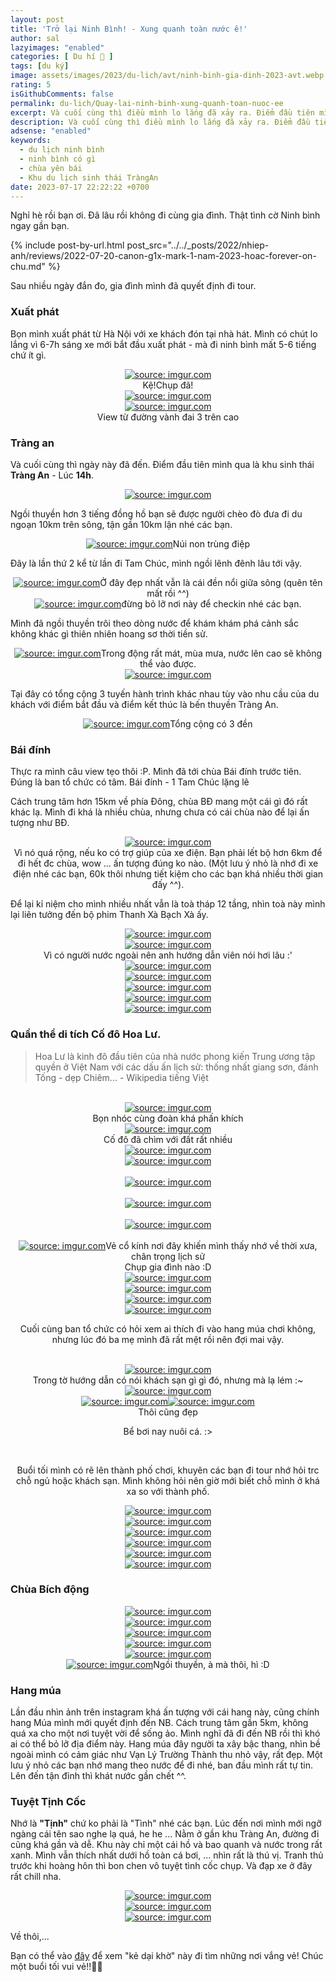 ```yaml
---
layout: post
title: 'Trở lại Ninh Bình! - Xung quanh toàn nước ê!'
author: sal
lazyimages: "enabled"
categories: [ Du hí 🛫 ]
tags: [du ký]
image: assets/images/2023/du-lich/avt/ninh-binh-gia-dinh-2023-avt.webp
rating: 5
isGithubComments: false
permalink: du-lich/Quay-lai-ninh-binh-xung-quanh-toan-nuoc-ee
excerpt: Và cuối cùng thì điều mình lo lắng đã xảy ra. Điểm đầu tiên mình qua là khu sinh thái Tràng An - Lúc 14h.
description: Và cuối cùng thì điều mình lo lắng đã xảy ra. Điểm đầu tiên mình qua là khu sinh thái Tràng An - Lúc 14h.
adsense: "enabled"
keywords:
  - du lịch ninh bình
  - ninh bình có gì
  - chùa yên bái
  - Khu du lịch sinh thái TràngAn
date: 2023-07-17 22:22:22 +0700
---
```


Nghỉ hè rồi bạn ơi. Đã lâu rồi không đi cùng gia đình. Thật tình cờ Ninh bình ngay gần bạn.

{% include post-by-url.html post_src="../../_posts/2022/nhiep-anh/reviews/2022-07-20-canon-g1x-mark-1-nam-2023-hoac-forever-on-chu.md" %}

Sau nhiều ngày đắn đo, gia đình mình đã quyết định đi tour.

### Xuất phát

Bọn mình xuất phát từ Hà Nội với xe khách đón tại nhà hát. Mình có chút lo lắng vì 6-7h sáng xe mới bắt đầu xuất phát - mà đi ninh bình mất 5-6 tiếng chứ ít gì.

<div class="content" style="text-align:center; "><a href="https://imgur.com/MH0EzXM"><img src="https://i.imgur.com/MH0EzXM.jpg" title="source: imgur.com" /></a><br><span class="image-caption">Kệ!Chụp đã!</span><br><a href="https://imgur.com/fLZA24Y"><img src="https://i.imgur.com/fLZA24Y.jpg" title="source: imgur.com" /></a><br><a href="https://imgur.com/uDMlPt0"><img src="https://i.imgur.com/uDMlPt0.jpg" title="source: imgur.com" /></a><br><span class="image-caption">View từ đường vành đai 3 trên cao</span></div>

### Tràng an

Và cuối cùng thì ngày này đã đến. Điểm đầu tiên mình qua là khu sinh thái **Tràng An** - Lúc **14h**.

<div class="content" style="text-align:center; "><a href="https://imgur.com/djVCTsQ"><img src="https://i.imgur.com/djVCTsQ.jpg" title="source: imgur.com" /></a></div>

Ngồi thuyền hơn 3 tiếng đồng hồ bạn sẽ được người chèo đò đưa đi du ngoạn 10km trên sông, tận gần 10km lận nhé các bạn.

<div class="content" style="text-align:center; "><a href="https://imgur.com/OOxHXDp"><img src="https://i.imgur.com/OOxHXDp.jpg" title="source: imgur.com" /></a><span class="image-caption">Núi non trùng điệp</span></div>

Đây là lần thứ 2 kể từ lần đi Tam Chúc, mình ngồi lênh đênh lâu tới vậy.

<div class="content" style="text-align:center; "><a href="https://imgur.com/Gp3zjfd"><img src="https://i.imgur.com/Gp3zjfd.jpg" title="source: imgur.com" /></a><span class="image-caption">Ở đây đẹp nhất vẫn là cái đền nổi giữa sông (quên tên mất rồi ^^)</span></div><div class="content" style="text-align:center; "><a href="https://imgur.com/F8GJhGA"><img src="https://i.imgur.com/F8GJhGA.jpg" title="source: imgur.com" /></a><span class="image-caption">đừng bỏ lỡ nơi này để checkin nhé các bạn.</span></div>

Mình đã ngồi thuyền trôi theo dòng nước để khám khám phá cảnh sắc không khác gì thiên nhiên hoang sơ thời tiền sử.

<div class="content" style="text-align:center; "><a href="https://imgur.com/wZtNeRj"><img src="https://i.imgur.com/wZtNeRj.jpg" title="source: imgur.com" /></a><span class="image-caption">Trong động rất mát, mùa mưa, nước lên cao sẽ không thể vào được.</span><br><a href="https://imgur.com/bSR4FUI"><img src="https://i.imgur.com/bSR4FUI.jpg" title="source: imgur.com" /></a></div>

Tại đây có tổng cộng 3 tuyến hành trình khác nhau tùy vào nhu cầu của du khách với điểm bắt đầu và điểm kết thúc là bến thuyền Tràng An.

<div class="content" style="text-align:center; ">
<a href="https://imgur.com/DruIveP"><img src="https://i.imgur.com/DruIveP.jpg" title="source: imgur.com" /></a><span class="image-caption">Tổng cộng có 3 đền</span></div>

### Bái đính

Thực ra mình câu view tẹo thôi :P. Mình đã tới chùa Bái đính trước tiên. Đúng là ban tổ chức có tâm. Bái đính - 1 Tam Chúc lặng lẽ


Cách trung tâm hơn 15km về phía Đông, chùa BĐ mang một cái gì đó rất khác lạ. Mình đi khá là nhiều chùa, nhưng chưa có cái chùa nào để lại ấn tượng như BĐ.

<div class="content" style="text-align:center; "><a href="https://imgur.com/rAQn7Rq"><img src="https://i.imgur.com/rAQn7Rq.jpg" title="source: imgur.com" /></a><br><span class="image-caption">Vì nó quá rộng, nếu ko có trợ giúp của xe điện. Bạn phải lết bộ hơn 6km để đi hết đc chùa, wow ... ấn tượng đúng ko nào. (Một lưu ý nhỏ là nhớ đi xe điện nhé các bạn, 60k thôi nhưng tiết kiệm cho các bạn khá nhiều thời gian đấy ^^).</span></div>

Để lại kỉ niệm cho mình nhiều nhất vẫn là toà tháp 12 tầng, nhìn toà này mình lại liên tưởng đến bộ phim Thanh Xà Bạch Xà ấy.

<div class="content" style="text-align:center; ">
<a href="https://imgur.com/5Ju0uwx"><img src="https://i.imgur.com/5Ju0uwx.jpg" title="source: imgur.com" /></a><br><a href="https://imgur.com/963jK4u"><img src="https://i.imgur.com/963jK4u.jpg" title="source: imgur.com" /></a><br><span class="image-caption">Vì có người nước ngoài nên anh hướng dẫn viên nói hơi lâu :'</span><br><a href="https://imgur.com/ioo8ixD"><img src="https://i.imgur.com/ioo8ixD.jpg" title="source: imgur.com" /></a><br><a href="https://imgur.com/0qvd0z9"><img src="https://i.imgur.com/0qvd0z9.jpg" title="source: imgur.com" /></a><br><a href="https://imgur.com/1hWaal9"><img src="https://i.imgur.com/1hWaal9.jpg" title="source: imgur.com" /></a><br><a href="https://imgur.com/JpsawWn"><img src="https://i.imgur.com/JpsawWn.jpg" title="source: imgur.com" /></a><br><a href="https://imgur.com/PjXUnZo"><img src="https://i.imgur.com/PjXUnZo.jpg" title="source: imgur.com" /></a></div>

### Quần thể di tích Cố đô Hoa Lư.

<blockquote>Hoa Lư là kinh đô đầu tiên của nhà nước phong kiến Trung ương tập quyền ở Việt Nam với các dấu ấn lịch sử: thống nhất giang sơn, đánh Tống - dẹp Chiêm... - Wikipedia tiếng Việt
</blockquote><br>
<div class="content" style="text-align:center; "><a href="https://imgur.com/GliVusm"><img src="https://i.imgur.com/GliVusm.jpg" title="source: imgur.com" /></a><br><span class="image-caption">Bọn nhóc cùng đoàn khá phấn khích</span><br><a href="https://imgur.com/vtMnMri"><img src="https://i.imgur.com/vtMnMri.jpg" title="source: imgur.com" /></a><br><span class="image-caption">Cố đô đã chìm với đất rất nhiều</span><br><a href="https://imgur.com/GliVusm"><a href="https://imgur.com/LMqQWov"><img src="https://i.imgur.com/LMqQWov.jpg" title="source: imgur.com" /></a><br><a href="https://imgur.com/GliVusm"><a href="https://imgur.com/stWQx3s"><img src="https://i.imgur.com/stWQx3s.jpg" title="source: imgur.com" /></a><br><br><a href="https://imgur.com/ZQ5u8nn"><img src="https://i.imgur.com/ZQ5u8nn.jpg" title="source: imgur.com" /></a><br><br><a href="https://imgur.com/oOWRsDZ"><img src="https://i.imgur.com/oOWRsDZ.jpg" title="source: imgur.com" /></a><br><br><a href="https://imgur.com/4o1ngDW"><img src="https://i.imgur.com/4o1ngDW.jpg" title="source: imgur.com" /></a><br><br><a href="https://imgur.com/sKBJi5E"><img src="https://i.imgur.com/sKBJi5E.jpg" title="source: imgur.com" /></a><span class="image-caption">Vẻ cổ kính nơi đây khiến mình thấy nhớ về thời xưa, chân trọng lịch sử</span><br>Chụp gia đình nào :D<br><a href="https://imgur.com/tk2ND9I"><img src="https://i.imgur.com/tk2ND9I.jpg" title="source: imgur.com" /></a><br><a href="https://imgur.com/vUr5Q9U"><img src="https://i.imgur.com/vUr5Q9U.jpg" title="source: imgur.com" /></a><br><a href="https://imgur.com/pJAY231"><img src="https://i.imgur.com/pJAY231.jpg" title="source: imgur.com" /></a><br><a href="https://imgur.com/LDSX9lZ"><img src="https://i.imgur.com/LDSX9lZ.png" title="source: imgur.com" /></a><br><p>Cuối cùng ban tổ chức có hỏi xem ai thích đi vào hang múa chơi không, nhưng lúc đó ba mẹ mình đã rất mệt rồi nên đợi mai vậy.</p><br><a href="https://imgur.com/YG1j6jb"><img src="https://i.imgur.com/YG1j6jb.jpg" title="source: imgur.com" /></a><br><span class="image-caption">Trong tờ hướng dẫn có nói khách sạn gì gì đó, nhưng mà lạ lém :~</span>
<a href="https://imgur.com/czcjS4h"><img src="https://i.imgur.com/czcjS4h.jpg" title="source: imgur.com" /></a><br><a href="https://imgur.com/xG4HUUg"><img src="https://i.imgur.com/xG4HUUg.jpg" title="source: imgur.com" /></a><a href="https://imgur.com/xG4HUUg"><img src="https://i.imgur.com/xG4HUUg.jpg" title="source: imgur.com" /></a><br><span class="image-caption">Thôi cũng đẹp</span><br><p>Bể bơi nay nuôi cá. :></p><br><p>Buổi tối mình có rẽ lên thành phố chơi, khuyên các bạn đi tour nhớ hỏi trc chỗ ngủ hoặc khách sạn. Mình không hỏi nên giờ mới biết chỗ mình ở khá xa so với thành phố.</p>
<a href="https://imgur.com/UBlUOnL"><img src="https://i.imgur.com/UBlUOnL.jpg" title="source: imgur.com" /></a><br><a href="https://imgur.com/GbDosiD"><img src="https://i.imgur.com/GbDosiD.jpg" title="source: imgur.com" /></a><br><a href="https://imgur.com/GbDosiD"><img src="https://i.imgur.com/GbDosiD.jpg" title="source: imgur.com" /></a><br><a href="https://imgur.com/COVmJuZ"><img src="https://i.imgur.com/COVmJuZ.jpg" title="source: imgur.com" /></a><br><a href="https://imgur.com/IzEaq9G"><img src="https://i.imgur.com/IzEaq9G.jpg" title="source: imgur.com" /></a><br><a href="https://imgur.com/K94IvOx"><img src="https://i.imgur.com/K94IvOx.jpg" title="source: imgur.com" /></a></div>
<h3>Chùa Bích động</h3>
<div class="content" style="text-align:center; ">
<a href="https://imgur.com/PVrPtBp"><img src="https://i.imgur.com/PVrPtBp.jpg" title="source: imgur.com" /></a><br><a href="https://imgur.com/SAbfdaG"><img src="https://i.imgur.com/SAbfdaG.jpg" title="source: imgur.com" /></a><br><a href="https://imgur.com/OUlhfar"><img src="https://i.imgur.com/OUlhfar.jpg" title="source: imgur.com" /></a><br><a href="https://imgur.com/qGC98vx"><img src="https://i.imgur.com/qGC98vx.jpg" title="source: imgur.com" /></a><br><a href="https://imgur.com/8bKdOgv"><img src="https://i.imgur.com/8bKdOgv.jpg" title="source: imgur.com" /></a><br><a href="https://imgur.com/PVrPtBp"><img src="https://i.imgur.com/PVrPtBp.jpg" title="source: imgur.com" /></a><span class="image-caption">Ngồi thuyền, à mà thôi, hì :D</span><br><p></p></div>
<h3>Hang múa</h3>

Lần đầu nhìn ảnh trên instagram khá ấn tượng với cái hang này, cũng chính hang Múa mình mới quyết định đến NB. Cách trung tâm gần 5km, không quá xa cho một nơi tuyệt vời để sống ảo. Mình nghĩ đã đi đến NB rồi thì khó ai có thể bỏ lỡ địa điểm này. Hang múa đây người ta xây bậc thang, nhìn bề ngoài mình có cảm giác như Vạn Lý Trường Thành thu nhỏ vậy, rất đẹp. Một lưu ý nhỏ các bạn nhớ mang theo nước để đi nhé, ban đầu mình rất tự tin. Lên đến tận đỉnh thì khát nước gần chết ^^.

<h3>Tuyệt Tịnh Cốc</h3>

Nhớ là **"Tịnh"** chứ ko phải là "Tình" nhé các bạn. Lúc đến nơi mình mới ngỡ ngàng cái tên sao nghe lạ quá, he he ... Nằm ở gần khu Tràng An, đường đi cũng khá gần và dễ. Khu này chỉ một cái hồ và bao quanh và nước trong rất xanh. Mình vẫn thích nhất dưới hồ toàn cá bơi, ... nhìn rất là thú vị.
Tranh thủ trước khi hoàng hôn thì bon chen vô tuyệt tình cốc chụp. Và đạp xe ở đây rất chill nha.

<div class="content" style="text-align:center; ">
<a href="https://imgur.com/swoh4H9"><img src="https://i.imgur.com/swoh4H9.jpg" title="source: imgur.com" /></a><br><a href="https://imgur.com/m6xEF63"><img src="https://i.imgur.com/m6xEF63.jpg" title="source: imgur.com" /></a><br><a href="https://imgur.com/gYeyMsJ"><img src="https://i.imgur.com/gYeyMsJ.jpg" title="source: imgur.com" /></a><br>
</div>

Về thôi,...


Bạn có thể vào <a href="https://www.facebook.com/media/set/?vanity=nntatlu&set=a.2574616576014311" target="_blank" class="item-link item-content link external" id="facebook" onclick='getHrefOnclickAndRedirectWithLink(event)'>đây</a> để xem "kẻ dại khờ" này đi tìm những nơi vắng vẻ! Chúc một buổi tối vui vẻ!!👨‍🚀

<script>
var root_url=window.location.origin;function getHrefOnclickAndRedirectWithLink(t){t.preventDefault();t=t.currentTarget.getAttribute("href");window.location=[root_url,"/redirect?url=",encodeURIComponent(t)].join("")}
</script>

<style>
.box{display:flex;align-items:center;justify-content:center;background:#aaa;margin:20px 0;width:100%;min-height:200px;border:2px #ccc solid;color:#fff}.row{display:flex;flex-wrap:wrap;padding:0 4px}.column{flex:25%;max-width:25%;padding:0 4px}.column img{margin-top:8px;vertical-align:middle;width:100%}@media screen and (max-width: 800px){.column{flex:50%;max-width:50%}}@media screen and (max-width: 600px){.column{flex:100%;max-width:100%}}video{max-width:100%;height:auto}
</style>
<script>
let myVideo=document.getElementById("video1");if(myVideo){function i(){myVideo.paused?myVideo.play():myVideo.pause()}function e(){myVideo.width=560}function d(){myVideo.width=228}function o(){myVideo.width=320}myVideo.play()}
</script>
<style>
iframe{margin:auto;display:block}.video-container{position:relative;padding-bottom:56.25%}.video-container iframe{position:absolute;top:0;left:0;width:100%;height:100%}.video{aspect-ratio:16/9;width:100%}
</style>
